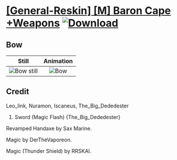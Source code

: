 # [\[General-Reskin\] \[M\] Baron Cape +Weapons](./) [![Download](https://img.shields.io/badge/Download--red?style=social&logo=github)](https://minhaskamal.github.io/DownGit/#/home?url=https://github.com/Klokinator/FE-Repo/tree/main/Battle%20Animations%2FInfantry%20-%20Knights%2C%20Generals%2C%20Armors%2F%5BGeneral-Reskin%5D%20%5BM%5D%20Baron%20Cape%20%2BWeapons%2F5.%20Bow)

## Bow

| Still | Animation |
| :---: | :-------: |
| ![Bow still](./Bow_000.png) | ![Bow](./Bow.gif) |

## Credit

Leo_link, Nuramon, Iscaneus, The_Big_Dededester

1. Sword (Magic Flash) {The_Big_Dededester}

Revamped Handaxe by Sax Marine.

Magic by DerTheVaporeon.

Magic (Thunder Shield) by RRSKAI.
